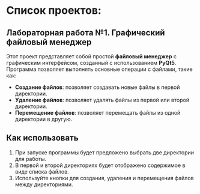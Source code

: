 # Список проектов:
## Лабораторная работа №1. Графический файловый менеджер

Этот проект представляет собой простой **файловый менеджер** с графическим интерфейсом, созданный с использованием **PyQt5**. Программа позволяет выполнять основные операции с файлами, такие как:

- **Создание файлов**: позволяет создавать новые файлы в первой директории.
- **Удаление файлов**: позволяет удалять файлы из первой или второй директории.
- **Перемещение файлов**: позволяет перемещать файлы из одной директории в другую.

## Как использовать

1. При запуске программы будет предложено выбрать две директории для работы.
2. В первой и второй директориях будет отображено содержимое в виде списка файлов.
3. Используйте кнопки для создания, удаления и перемещения файлов между директориями.
